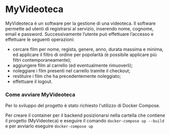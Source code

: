 # MyVideoteca

MyVideoteca è un software per la gestione di una videoteca. Il software permette ad utenti di registrarsi al servizio, inserendo nome, cognome, email e password. Successivamente l’utente può effettuare l’accesso e effettuare le seguenti operazioni:
- cercare film per nome, regista, genere, anno, durata massima e minima, ed applicare il filtro di ordine per popolarità (è possibile applicare più filtri contemporaneamente);
- aggiungere film al carrello (ed eventualmente rimuoverli);
- noleggiare i film presenti nel carrello tramite il checkout;
- restituire i film che ha precedentemente noleggiato;
- effettuare il logout.

### Come avviare MyVideoteca
Per lo sviluppo del progetto è stato richiesto l'utilizzo di Docker Compose.

Per creare il container per il backend posizionarsi nella cartella che contiene il progetto (MyVideoteca) e eseguire il comando
` docker-compose up --build `
e per avviarlo eseguire
` docker-compose up `
